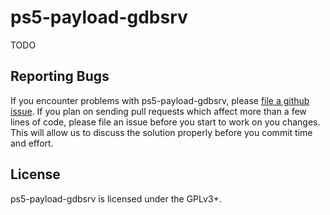 # ps5-payload-gdbsrv

TODO

## Reporting Bugs
If you encounter problems with ps5-payload-gdbsrv, please [file a github issue][issues].
If you plan on sending pull requests which affect more than a few lines of code,
please file an issue before you start to work on you changes. This will allow us
to discuss the solution properly before you commit time and effort.

## License
ps5-payload-gdbsrv is licensed under the GPLv3+.

[issues]: https://github.com/ps5-payload-dev/shsrv/issues/new